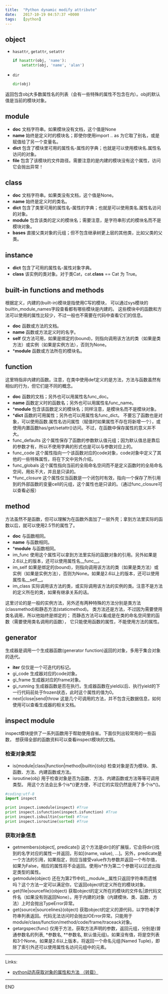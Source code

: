 ```yaml
---
title:  "Python dynamic modify attribute"
date:   2017-10-19 04:57:37 +0000
tags:   [python]
---
```


## object

- `hasattr`,  `getattr`, `setattr`

    ```python
    if hasattr(obj, 'name'):
        setattr(obj, 'name', 'alan')
    ```

- `dir`

    ```python
    dir(obj)
    ```

返回包含obj大多数属性名的列表（会有一些特殊的属性不包含在内）。obj的默认值是当前的模块对象。

## module

- __doc__ 文档字符串。如果模块没有文档，这个值是None
- __name__ 始终是定义时的模块名；即使你使用import .. as 为它取了别名，或是赋值给了另一个变量名。
- __dict__ 包含了模块里可用的属性名-属性的字典；也就是可以使用模块名.属性名访问的对象。
- __file__ 包含了该模块的文件路径。需要注意的是内建的模块没有这个属性，访问它会抛出异常！


## class

- __doc__ 文档字符串。如果类没有文档，这个值是None。
- __name__ 始终是定义时的类名。
- __dict__ 包含了类里可用的属性名-属性的字典；也就是可以使用类名.属性名访问的对象。
- __module__ 包含该类的定义的模块名；需要注意，是字符串形式的模块名而不是模块对象。
- __bases__ 直接父类对象的元组；但不包含继承树更上层的其他类，比如父类的父类。

## instance

- __dict__ 包含了可用的属性名-属性对象字典。
- __class__ 该实例的类对象。对于类Cat，cat.__class__ == Cat 为 True。

## built-in functions and methods

根据定义，内建的(built-in)模块是指使用C写的模块，
可以通过sys模块的builtin_module_names字段查看都有哪些模块是内建的。
这些模块中的函数和方法可以使用的属性比较少，不过一般也不需要在代码中查看它们的信息。

- __doc__ 函数或方法的文档。
- __name__ 函数或方法定义时的名字。
- __self__ 仅方法可用，如果是绑定的(bound)，则指向调用该方法的类（如果是类方法）或实例（如果是实例方法），否则为None。
- *__module__ 函数或方法所在的模块名。

## function

这里特指非内建的函数。注意，在类中使用def定义的是方法，方法与函数虽然有相似的行为，但它们是不同的概念。

- __doc__ 函数的文档；另外也可以用属性名func_doc。
- __name__ 函数定义时的函数名；另外也可以用属性名func_name。
- *__module__ 包含该函数定义的模块名；同样注意，是模块名而不是模块对象。
- *__dict__ 函数的可用属性；另外也可以用属性名func_dict。  不要忘了函数也是对象，可以使用函数.属性名访问属性（赋值时如果属性不存在将新增一个），或使用内置函数has/get/setattr()访问。不过，在函数中保存属性的意义并不大。
- func_defaults 这个属性保存了函数的参数默认值元组；因为默认值总是靠后的参数才有，所以不使用字典的形式也是可以与参数对应上的。
- func_code 这个属性指向一个该函数对应的code对象，code对象中定义了其他的一些特殊属性，将在下文中另外介绍。
- func_globals 这个属性指向当前的全局命名空间而不是定义函数时的全局命名空间，用处不大，并且是只读的。
- *func_closure 这个属性仅当函数是一个闭包时有效，指向一个保存了所引用到的外部函数的变量cell的元组，这个属性也是只读的。（通过func_closure可以查看必报）

## method

方法虽然不是函数，但可以理解为在函数外面加了一层外壳；拿到方法里实际的函数以后，就可以使用2.5节的属性了。

- __doc__ 与函数相同。
- __name__ 与函数相同。
- *__module__ 与函数相同。
- im_func 使用这个属性可以拿到方法里实际的函数对象的引用。另外如果是2.6以上的版本，还可以使用属性名__func__。
- im_self 如果是绑定的(bound)，则指向调用该方法的类（如果是类方法）或实例（如果是实例方法），否则为None。如果是2.6以上的版本，还可以使用属性名__self__。
- im_class 实际调用该方法的类，或实际调用该方法的实例的类。注意不是方法的定义所在的类，如果有继承关系的话。

这里讨论的是一般的实例方法，另外还有两种特殊的方法分别是类方法(classmethod)和静态方法(staticmethod)。
类方法还是方法，不过因为需要使用类名调用，所以他始终是绑定的；
而静态方法可以看成是在类的命名空间里的函数（需要使用类名调用的函数），
它只能使用函数的属性，不能使用方法的属性。

## generator


生成器是调用一个生成器函数(generator function)返回的对象，多用于集合对象的迭代。

- __iter__ 仅仅是一个可迭代的标记。
- gi_code 生成器对应的code对象。
- gi_frame 生成器对应的frame对象。
- gi_running 生成器函数是否在执行。生成器函数在yield以后、执行yield的下一行代码前处于frozen状态，此时这个属性的值为0。
- next|close|send|throw 这是几个可调用的方法，并不包含元数据信息，如何使用可以查看生成器的相关文档。


## inspect module

inspect模块提供了一系列函数用于帮助使用自省。下面仅列出较常用的一些函数，
想获得全部的函数资料可以查看inspect模块的文档。

### 检查对象类型

- is{module|class|function|method|builtin}(obj)
    检查对象是否为模块、类、函数、方法、内建函数或方法。
- isroutine(obj)
    用于检查对象是否为函数、方法、内建函数或方法等等可调用类型。
    用这个方法会比多个is*()更方便，不过它的实现仍然是用了多个is*()。

```python
#coding:utf-8
import inspect

print inspect.ismodule(inspect) #True
print inspect.isfunction(inspect.isfunction) #True
print inspect.isbuiltin(sorted) #True
print inspect.isroutine(sorted) #True
```

### 获取对象信息

- getmembers(object[, predicate])
    这个方法是dir()的扩展版，它会将dir()找到的名字对应的属性一并返回，形如[(name, value), ...]。另外，predicate是一个方法的引用，如果指定，则应当接受value作为参数并返回一个布尔值，如果为False，相应的属性将不会返回。使用is*作为第二个参数可以过滤出指定类型的属性。
- getmodule(object)
    还在为第2节中的__module__属性只返回字符串而遗憾吗？这个方法一定可以满足你，它返回object的定义所在的模块对象。
- get{file|sourcefile}(object)
    获取object的定义所在的模块的文件名|源代码文件名（如果没有则返回None）。用于内建的对象（内建模块、类、函数、方法）上时会抛出TypeError异常。
- get{source|sourcelines}(object)
    获取object的定义的源代码，以字符串|字符串列表返回。代码无法访问时会抛出IOError异常。只能用于module/class/function/method/code/frame/traceack对象。
- getargspec(func)
    仅用于方法，获取方法声明的参数，返回元组，分别是(普通参数名的列表, *参数名, **参数名, 默认值元组)。如果没有值，将是空列表和3个None。如果是2.6以上版本，将返回一个命名元组(Named Tuple)，即除了索引外还可以使用属性名访问元组中的元素。

---
Links:

- [python动态获取对象的属性和方法 （转载）](http://www.cnblogs.com/zh1164/p/6031464.html)

---
END

